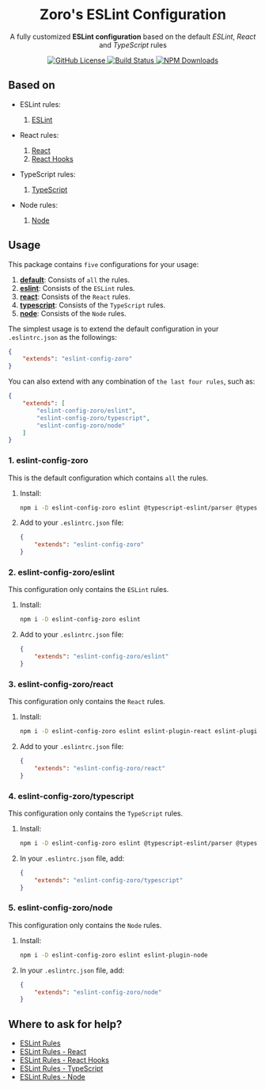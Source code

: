 <h1 align="center">Zoro's ESLint Configuration</h1>
<p align="center">A fully customized <b>ESLint configuration</b> based on the default <i>ESLint</i>, <i>React</i> and <i>TypeScript</i> rules</p>
<p align="center">
    <a href="https://github.com/nonoroazoro/eslint-config-zoro/blob/master/LICENSE">
        <img src="https://img.shields.io/npm/l/eslint-config-zoro.svg" alt="GitHub License" />
    </a>
    <a href="https://travis-ci.org/nonoroazoro/eslint-config-zoro">
        <img src="https://img.shields.io/travis/nonoroazoro/eslint-config-zoro/master.svg" alt="Build Status" />
    </a>
    <a href="https://www.npmjs.com/package/eslint-config-zoro">
        <img src="https://img.shields.io/npm/dw/eslint-config-zoro.svg" alt="NPM Downloads" />
    </a>
</p>

## Based on

- ESLint rules:
    1. [ESLint](https://eslint.org/docs/rules)

- React rules:
    1. [React](https://github.com/yannickcr/eslint-plugin-react/tree/master/docs/rules)
    1. [React Hooks](https://github.com/facebook/react/tree/main/packages/eslint-plugin-react-hooks)

- TypeScript rules:
    1. [TypeScript](https://github.com/typescript-eslint/typescript-eslint/tree/main/packages/eslint-plugin/docs/rules)

- Node rules:
    1. [Node](https://github.com/mysticatea/eslint-plugin-node/tree/master/docs/rules)

## Usage

This package contains `five` configurations for your usage:

1. **[default](#1-eslint-config-zoro)**: Consists of `all` the rules.
1. **[eslint](#2-eslint-config-zoroeslint)**: Consists of the `ESLint` rules.
1. **[react](#3-eslint-config-zororeact)**: Consists of the `React` rules.
1. **[typescript](#4-eslint-config-zorotypescript)**: Consists of the `TypeScript` rules.
1. **[node](#5-eslint-config-zoronode)**: Consists of the `Node` rules.

The simplest usage is to extend the default configuration in your `.eslintrc.json` as the followings:

```json
{
    "extends": "eslint-config-zoro"
}
```

You can also extend with any combination of `the last four rules`, such as:

```json
{
    "extends": [
        "eslint-config-zoro/eslint",
        "eslint-config-zoro/typescript",
        "eslint-config-zoro/node"
    ]
}
```

### 1. eslint-config-zoro

This is the default configuration which contains `all` the rules.

1. Install:

    ```sh
    npm i -D eslint-config-zoro eslint @typescript-eslint/parser @typescript-eslint/eslint-plugin eslint-plugin-react eslint-plugin-react-hooks eslint-plugin-node
    ```

1. Add to your `.eslintrc.json` file:

    ```json
    {
        "extends": "eslint-config-zoro"
    }
    ```

### 2. eslint-config-zoro/eslint

This configuration only contains the `ESLint` rules.

1. Install:

    ```sh
    npm i -D eslint-config-zoro eslint
    ```

1. Add to your `.eslintrc.json` file:

    ```json
    {
        "extends": "eslint-config-zoro/eslint"
    }
    ```

### 3. eslint-config-zoro/react

This configuration only contains the `React` rules.

1. Install:

    ```sh
    npm i -D eslint-config-zoro eslint eslint-plugin-react eslint-plugin-react-hooks
    ```

1. Add to your `.eslintrc.json` file:

    ```json
    {
        "extends": "eslint-config-zoro/react"
    }
    ```

### 4. eslint-config-zoro/typescript

This configuration only contains the `TypeScript` rules.

1. Install:

    ```sh
    npm i -D eslint-config-zoro eslint @typescript-eslint/parser @typescript-eslint/eslint-plugin
    ```

1. In your `.eslintrc.json` file, add:

    ```json
    {
        "extends": "eslint-config-zoro/typescript"
    }
    ```

### 5. eslint-config-zoro/node

This configuration only contains the `Node` rules.

1. Install:

    ```sh
    npm i -D eslint-config-zoro eslint eslint-plugin-node
    ```

1. In your `.eslintrc.json` file, add:

    ```json
    {
        "extends": "eslint-config-zoro/node"
    }
    ```

## Where to ask for help?

- [ESLint Rules](http://eslint.org/docs/rules)
- [ESLint Rules - React](https://github.com/yannickcr/eslint-plugin-react)
- [ESLint Rules - React Hooks](https://github.com/facebook/react/tree/main/packages/eslint-plugin-react-hooks)
- [ESLint Rules - TypeScript](https://github.com/typescript-eslint/typescript-eslint/tree/main/packages/eslint-plugin)
- [ESLint Rules - Node](https://github.com/mysticatea/eslint-plugin-node)

